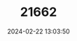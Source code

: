 ---
title: "21662"
category: "Tetradactylus breyeri"
draft: false
date: 2024-02-22 13:03:50
languages:
  English: ["Breyer's Long-tailed Seps"]
---